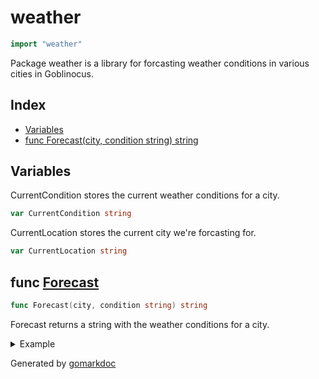 <!-- Code generated by gomarkdoc. DO NOT EDIT -->

# weather

```go
import "weather"
```

Package weather is a library for forcasting weather conditions in various cities in Goblinocus\.

## Index

- [Variables](<#variables>)
- [func Forecast(city, condition string) string](<#func-forecast>)


## Variables

CurrentCondition stores the current weather conditions for a city\.

```go
var CurrentCondition string
```

CurrentLocation stores the current city we're forcasting for\.

```go
var CurrentLocation string
```

## func [Forecast](<https://github.com/vpayno/exercism-workspace/blob/main/go/weather-forecast/weather_forecast.go#L11>)

```go
func Forecast(city, condition string) string
```

Forecast returns a string with the weather conditions for a city\.

<details><summary>Example</summary>
<p>

```go
{
	fmt.Println(Forecast("Gotham", "muggy"))

}
```

#### Output

```
Gotham - current weather condition: muggy
```

</p>
</details>



Generated by [gomarkdoc](<https://github.com/princjef/gomarkdoc>)
